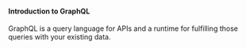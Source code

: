 #### Introduction to GraphQL

GraphQL is a query language for APIs and a runtime for fulfilling those queries with your existing data.

